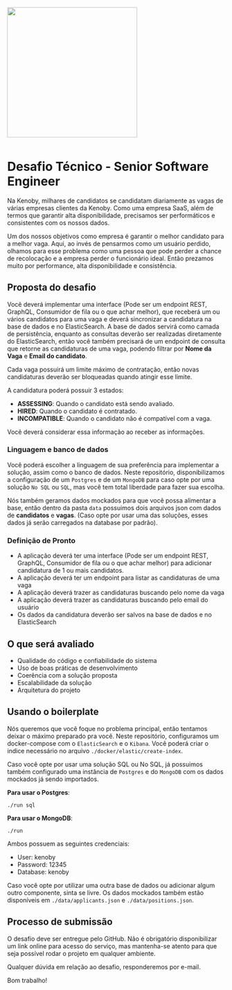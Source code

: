 <div style="margin: 50px 0">
  <img src="https://kenoby.com/wp-content/uploads/2019/10/kenoby-logo.svg" width="300px">
</div>

# Desafio Técnico - Senior Software Engineer

Na Kenoby, milhares de candidatos se candidatam diariamente as vagas de várias empresas clientes da Kenoby. Como uma empresa SaaS, além de termos que garantir alta disponibilidade, precisamos ser performáticos e consistentes com os nossos dados. 

Um dos nossos objetivos como empresa é garantir o melhor candidato para a melhor vaga. Aqui, ao invés de pensarmos como um usuário perdido, olhamos para esse problema como uma pessoa que pode perder a chance de recolocação e a empresa perder o funcionário ideal. Então prezamos muito por performance, alta disponibilidade e consistência.

## Proposta do desafio

Você deverá implementar uma interface (Pode ser um endpoint REST, GraphQL, Consumidor de fila ou o que achar melhor), que receberá um ou vários candidatos para uma vaga e deverá sincronizar a candidatura na base de dados e no ElasticSearch. A base de dados servirá como camada de persistência, enquanto as consultas deverão ser realizadas diretamente do ElasticSearch, então você também precisará de um endpoint de consulta que retorne as candidaturas de uma vaga, podendo filtrar por **Nome da Vaga** e **Email do candidato**. 

Cada vaga possuirá um limite máximo de contratação, então novas candidaturas deverão ser bloqueadas quando atingir esse limite.

A candidatura poderá possuir 3 estados: 

  - **ASSESSING**: Quando o candidato está sendo avaliado.
  - **HIRED**: Quando o candidato é contratado.
  - **INCOMPATIBLE**: Quando o candidato não é compatível com a vaga.

Você deverá considerar essa informação ao receber as informações.

### Linguagem e banco de dados

Você poderá escolher a linguagem de sua preferência para implementar a solução, assim como o banco de dados. 
Neste repositório, disponibilizamos a configuração de um `Postgres` e de um `MongoDB` para caso opte por uma solução `No SQL` ou `SQL`, mas você tem total liberdade para fazer sua escolha.

Nós também geramos dados mockados para que você possa alimentar a base, então dentro da pasta `data` possuimos dois arquivos json com dados de **candidatos** e **vagas**. (Caso opte por usar uma das soluções, esses dados já serão carregados na database por padrão).

### Definição de Pronto

  - A aplicação deverá ter uma interface (Pode ser um endpoint REST, GraphQL, Consumidor de fila ou o que achar melhor) para adicionar candidatura de 1 ou mais candidatos.
  - A aplicação deverá ter um endpoint para listar as candidaturas de uma vaga
  - A aplicação deverá trazer as candidaturas buscando pelo nome da vaga
  - A aplicação deverá trazer as candidaturas buscando pelo email do usuário
  - Os dados da candidatura deverão ser salvos na base de dados e no ElasticSearch

## O que será avaliado

  - Qualidade do código e confiabilidade do sistema
  - Uso de boas práticas de desenvolvimento
  - Coerência com a solução proposta
  - Escalabilidade da solução
  - Arquitetura do projeto

## Usando o boilerplate

Nós queremos que você foque no problema principal, então tentamos deixar o máximo preparado pra você. Neste repositório, configuramos um docker-compose com o `ElasticSearch` e o `Kibana`. Você poderá criar o indice necessário no arquivo `./docker/elastic/create-index`. 

Caso você opte por usar uma solução SQL ou No SQL, já possuimos também configurado uma instância de `Postgres` e do `MongoDB` com os dados mockados já sendo importados. 

**Para usar o Postgres**:
```
./run sql
```

**Para usar o MongoDB**:

```
./run
```

Ambos possuem as seguintes credenciais: 

 - User: kenoby
 - Password: 12345
 - Database: kenoby

Caso você opte por utilizar uma outra base de dados ou adicionar algum outro componente, sinta se livre. Os dados mockados também estão disponíveis em `./data/applicants.json` e `./data/positions.json`.

## Processo de submissão

O desafio deve ser entregue pelo GitHub. Não é obrigatório disponibilizar um link online para acesso do serviço, mas mantenha-se atento para que seja possível rodar o projeto em qualquer ambiente.

Qualquer dúvida em relação ao desafio, responderemos por e-mail.

Bom trabalho!

